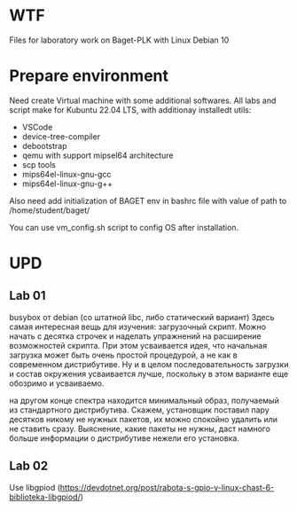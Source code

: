# WTF

Files for laboratory work on Baget-PLK with Linux Debian 10

# Prepare environment

Need create Virtual machine with some additional softwares. All labs and script make for Kubuntu 22.04 LTS, with additionay installedt utils:

* VSCode
* device-tree-compiler
* debootstrap
* qemu with support mipsel64 architecture
* scp tools
* mips64el-linux-gnu-gcc
* mips64el-linux-gnu-g++

Also need add initialization of BAGET env in bashrc file with value of path to /home/student/baget/

You can use vm_config.sh script to config OS after installation.

# UPD

## Lab 01

busybox от debian (со штатной libc, либо статический вариант)
Здесь самая интересная вещь для изучения: загрузочный скрипт. Можно начать с десятка строчек и наделать упражнений на расширение возможностей скрипта. При этом усваивается идея, что начальная загрузка может быть очень простой процедурой, а не как в современном дистрибутиве. Ну и в целом последовательность загрузки и состав окружения усваивается лучше, поскольку в этом варианте еще обозримо и усваиваемо.


на другом конце спектра находится минимальный образ, получаемый из стандартного дистрибутива. Скажем, установщик поставил пару десятков никому не нужных пакетов, их можно спокойно удалить или не ставить сразу. Выяснение, какие пакеты не нужны, даст намного больше информации о дистрибутиве нежели его установка.

## Lab 02

Use libgpiod (https://devdotnet.org/post/rabota-s-gpio-v-linux-chast-6-biblioteka-libgpiod/)
